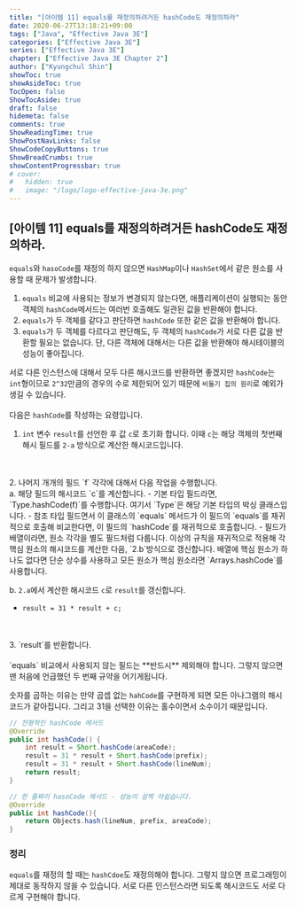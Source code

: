 ```yaml
---
title: "[아이템 11] equals를 재정의하려거든 hashCode도 재정의하라"
date: 2020-06-27T13:18:21+09:00
tags: ["Java", "Effective Java 3E"]
categories: ["Effective Java 3E"]
series: ["Effective Java 3E"]
chapter: ["Effective Java 3E Chapter 2"]
author: ["Kyungchul Shin"]
showToc: true
showAsideToc: true
TocOpen: false
ShowTocAside: true
draft: false
hidemeta: false
comments: true
ShowReadingTime: true
ShowPostNavLinks: false
ShowCodeCopyButtons: true
ShowBreadCrumbs: true
showContentProgressbar: true
# cover:
#   hidden: true
#   image: "/logo/logo-effective-java-3e.png"
---
```

## [아이템 11] equals를 재정의하려거든 hashCode도 재정의하라.

`equals`와 `hasoCode`를 재정의 하지 않으면 `HashMap`이나 `HashSet`에서 같은 원소를 사용할 때 문제가 발생합니다.
   
  1. `equals` 비교에 사용되는 정보가 변경되지 않는다면, 애플리케이션이 실행되는 동안 객체의 `hashCode`메서드는 여러번 호출해도 일관된 값을 반환해야 합니다.
  2. `equals`가 두 객체를 같다고 판단하면 `hashCode` 또한 같은 값을 반환해야 합니다.
  3. `equals`가 두 객체를 다르다고 판단해도, 두 객체의 `hashCode`가 서로 다른 값을 반환할 필요는 없습니다. 단, 다른 객체에 대해서는 다른 값을 반환해야 해시테이블의 성능이 좋아집니다.

서로 다른 인스턴스에 대해서 모두 다른 해시코드를 반환하면 좋겠지만 `hashCode`는 `int`형이므로 `2^32`만큼의 경우의 수로 제한되어 있기 때문에 `비둘기 집의 원리`로 예외가 생길 수 있습니다.
<br>
<br>
다음은 `hashCode`를 작성하는 요령입니다.

1. `int` 변수 `result`를 선언한 후 값 `c`로 초기화 합니다. 이때 `c`는 해당 객체의 첫번째 해시 필드를 `2-a` 방식으로 계산한 해시코드입니다.
<br>
<br>
2. 나머지 개개의 필드 `f` 각각에 대해서 다음 작업을 수행합니다.
<br>
   a. 해당 필드의 해시코드 `c`를 계산합니다.
   - 기본 타입 필드라면, `Type.hashCode(f)`를 수행합니다. 여기서 `Type`은 해당 기본 타입의 박싱 클래스입니다.
   - 참조 타입 필드면서 이 클래스의 `equals` 메서드가 이 필드의 `equals`를 재귀적으로 호출해 비교한다면, 이 필드의 `hashCode`를 재귀적으로 호출합니다.
   - 필드가 배열이라면, 원소 각각을 별도 필드처럼 다룹니다. 이상의 규칙을 재귀적으로 적용해 각 핵심 원소의 해시코드를 계산한 다음, `2.b`방식으로 갱신합니다. 배열에 핵심 원소가 하나도 없다면 단순 상수를 사용하고 모든 원소가 핵심 원소라면 `Arrays.hashCode`를 사용합니다.

   b. `2.a`에서 계산한 해시코드 `c`로 `result`를 갱신합니다.
   - `result = 31 * result + c;`
<br>
<br>
3. `result`를 반환합니다.
<br>
<br>
`equals` 비교에서 사용되지 않는 필드는 **반드시** 제외해야 합니다. 그렇지 않으면 맨 처음에 언급했던 두 번째 규약을 어기게됩니다.
   
숫자를 곱하는 이유는 만약 곱셉 없는 `hahCode`를 구현하게 되면 모든 아나그램의 해시코드가 같아집니다. 그리고 31을 선택한 이유는 홀수이면서 소수이기 때문입니다.
   
``` java
// 전형적인 hashCode 메서드
@Override
public int hashCode() {
    int result = Short.hashCode(areaCode);
    result = 31 * result + Short.hashCode(prefix);
    result = 31 * result + Short.hashCode(lineNum);
    return result;
}
```
``` java
// 한 줄짜리 hasoCode 메서드 - 성능이 살짝 아쉽습니다.
@Override 
public int hashCode(){
    return Objects.hash(lineNum, prefix, areaCode);
}
```
### 정리
`equals`를 재정의 할 때는 `hashCdoe`도 재정의해야 합니다. 그렇지 않으면 프로그래밍이 제대로 동작하지 않을 수 있습니다. 서로 다른 인스턴스라면 되도록 해시코드도 서로 다르게 구현해야 합니다.
